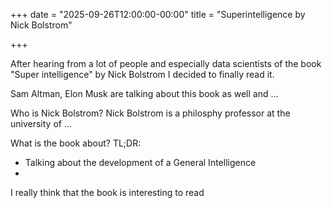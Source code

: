 +++
date = "2025-09-26T12:00:00-00:00"
title = "Superintelligence by Nick Bolstrom"

+++

After hearing from a lot of people and especially data scientists of the book "Super intelligence" by Nick Bolstrom I decided to finally read it. 

Sam Altman, Elon Musk are talking about this book as well and ...

Who is Nick Bolstrom? Nick Bolstrom is a philosphy professor at the university of ...

What is the book about? TL;DR: 
- Talking about the development of a General Intelligence
- 

I really think that the book is interesting to read 